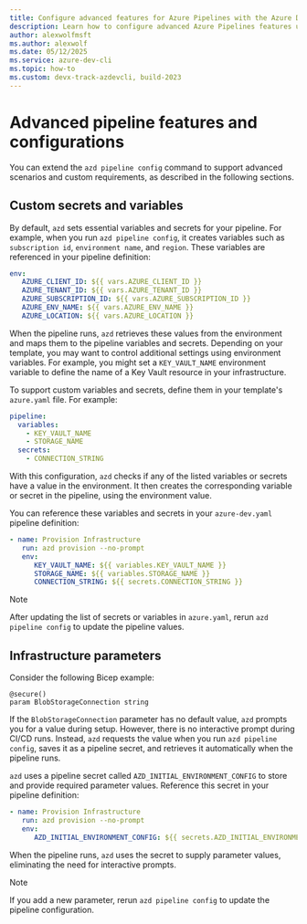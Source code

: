 ```yaml
---
title: Configure advanced features for Azure Pipelines with the Azure Developer CLI
description: Learn how to configure advanced Azure Pipelines features using the Azure Developer CLI
author: alexwolfmsft
ms.author: alexwolf
ms.date: 05/12/2025
ms.service: azure-dev-cli
ms.topic: how-to
ms.custom: devx-track-azdevcli, build-2023
---
```


# Advanced pipeline features and configurations

You can extend the `azd pipeline config` command to support advanced scenarios and custom requirements, as described in the following sections.

## Custom secrets and variables

By default, `azd` sets essential variables and secrets for your pipeline. For example, when you run `azd pipeline config`, it creates variables such as `subscription id`, `environment name`, and `region`. These variables are referenced in your pipeline definition:

```yaml
env:
   AZURE_CLIENT_ID: ${{ vars.AZURE_CLIENT_ID }}
   AZURE_TENANT_ID: ${{ vars.AZURE_TENANT_ID }}
   AZURE_SUBSCRIPTION_ID: ${{ vars.AZURE_SUBSCRIPTION_ID }}
   AZURE_ENV_NAME: ${{ vars.AZURE_ENV_NAME }}
   AZURE_LOCATION: ${{ vars.AZURE_LOCATION }}
```

When the pipeline runs, `azd` retrieves these values from the environment and maps them to the pipeline variables and secrets. Depending on your template, you may want to control additional settings using environment variables. For example, you might set a `KEY_VAULT_NAME` environment variable to define the name of a Key Vault resource in your infrastructure.

To support custom variables and secrets, define them in your template's `azure.yaml` file. For example:

```yaml
pipeline:
  variables:
    - KEY_VAULT_NAME
    - STORAGE_NAME
  secrets:
    - CONNECTION_STRING
```

With this configuration, `azd` checks if any of the listed variables or secrets have a value in the environment. It then creates the corresponding variable or secret in the pipeline, using the environment value.

You can reference these variables and secrets in your `azure-dev.yaml` pipeline definition:

```yaml
- name: Provision Infrastructure
   run: azd provision --no-prompt
   env:
      KEY_VAULT_NAME: ${{ variables.KEY_VAULT_NAME }}
      STORAGE_NAME: ${{ variables.STORAGE_NAME }}
      CONNECTION_STRING: ${{ secrets.CONNECTION_STRING }}
```

> [!NOTE]
> After updating the list of secrets or variables in `azure.yaml`, rerun `azd pipeline config` to update the pipeline values.

## Infrastructure parameters

Consider the following Bicep example:

```bicep
@secure()
param BlobStorageConnection string
```

If the `BlobStorageConnection` parameter has no default value, `azd` prompts you for a value during setup. However, there is no interactive prompt during CI/CD runs. Instead, `azd` requests the value when you run `azd pipeline config`, saves it as a pipeline secret, and retrieves it automatically when the pipeline runs.

`azd` uses a pipeline secret called `AZD_INITIAL_ENVIRONMENT_CONFIG` to store and provide required parameter values. Reference this secret in your pipeline definition:

```yaml
- name: Provision Infrastructure
   run: azd provision --no-prompt
   env:
      AZD_INITIAL_ENVIRONMENT_CONFIG: ${{ secrets.AZD_INITIAL_ENVIRONMENT_CONFIG }}
```

When the pipeline runs, `azd` uses the secret to supply parameter values, eliminating the need for interactive prompts.

> [!NOTE]
> If you add a new parameter, rerun `azd pipeline config` to update the pipeline configuration.

